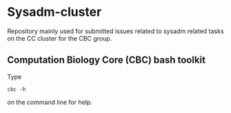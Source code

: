 # Sysadm-cluster

Repository mainly used for submitted issues related to sysadm related
tasks on the CC cluster for the CBC group.

## Computation Biology Core (CBC) bash toolkit

Type
```
cbc -h
```
on the command line for help.
